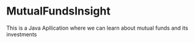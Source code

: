 # MutualFundsInsight

This is a Java Apllication where we can learn about mutual funds and its investments
